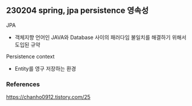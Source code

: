 ## 230204 spring, jpa persistence 영속성

JPA

- 객체지향 언어인 JAVA와 Database 사이의 패러다임 불일치를 해결하기 위해서 도입된 규약

Persistence context

- Entity를 영구 저장하는 환경

### References

https://chanho0912.tistory.com/25

